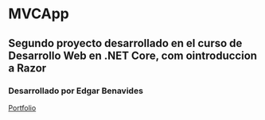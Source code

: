 # MVCApp

## Segundo proyecto desarrollado en el curso de Desarrollo Web en .NET Core, com ointroduccion a Razor

### Desarrollado por Edgar Benavides

[Portfolio](https://edgarbenavides.dev)
